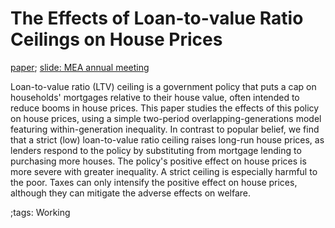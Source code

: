 # The Effects of Loan-to-value Ratio Ceilings on House Prices

[paper](https://papers.ssrn.com/sol3/papers.cfm?abstract_id=3943908);
[slide: MEA annual meeting](pdf/LTVHousingPrice/Houseprice_slides_HJChen_SungminPark_Mar2022.pdf)

Loan-to-value ratio (LTV) ceiling is a government policy that puts a cap on households' mortgages relative to their house value, often intended to reduce booms in house prices.
This paper studies the effects of this policy on house prices, using a simple two-period overlapping-generations model featuring within-generation inequality.
In contrast to popular belief, we find that a strict (low) loan-to-value ratio ceiling raises long-run house prices, as lenders respond to the policy by substituting from mortgage lending to purchasing more houses.
The policy's positive effect on house prices is more severe with greater inequality.
A strict ceiling is especially harmful to the poor.
Taxes can only intensify the positive effect on house prices, although they can mitigate the adverse effects on welfare.

;tags: Working

